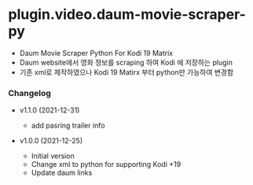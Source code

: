 # plugin.video.daum-movie-scraper-py

* Daum Movie Scraper Python For Kodi 19 Matrix 
* Daum website에서 영화 정보를 scraping 하여 Kodi 에 저장하는 plugin
* 기존 xml로 제작하였으나 Kodi 19 Matirx 부터 python만 가능하여 변경함



### Changelog

* v1.1.0 (2021-12-31) 
  * add pasring trailer info

* v1.0.0 (2021-12-25)
  * Initial version
  * Change xml to python for supporting Kodi +19
  * Update daum links

